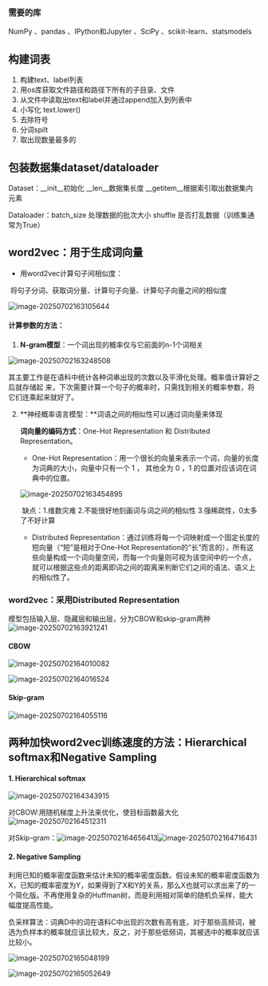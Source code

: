 ### 需要的库

NumPy 、pandas 、IPython和Jupyter 、SciPy 、scikit-learn、statsmodels



## 构建词表

1. 构建text、label列表
2. 用os库获取文件路径和路径下所有的子目录、文件
3. 从文件中读取出text和label并通过append加入到列表中 
4. 小写化 text.lower()
5. 去除符号
6. 分词spilt
7. 取出现数量最多的



## **包装数据集**dataset/dataloader

Dataset：__init__初始化 __len__数据集长度 __getitem__根据索引取出数据集内元素

Dataloader：batch_size 处理数据的批次大小 shuffle 是否打乱数据（训练集通常为True）



## word2vec：用于生成词向量

- 用word2vec计算句子间相似度：

​	将句子分词、获取词分量、计算句子向量、计算句子向量之间的相似度

![image-20250702163105644](C:\Users\14775\AppData\Roaming\Typora\typora-user-images\image-20250702163105644.png)

#### 计算参数的方法：

1. **N-gram模型**：一个词出现的概率仅与它前面的n-1个词相关

![image-20250702163248508](C:\Users\14775\AppData\Roaming\Typora\typora-user-images\image-20250702163248508.png)

​	其主要工作是在语料中统计各种词串出现的次数以及平滑化处理。概率值计算好之后就存储起	来，下次需要计算一个句子的概率时，只需找到相关的概率参数，将它们连乘起来就好了。

2. **神经概率语言模型：**词语之间的相似性可以通过词向量来体现

   **词向量的编码方式**：One-Hot Representation 和 Distributed Representation。

   - One-Hot Representation：用一个很长的向量来表示一个词，向量的长度为词典的大小，向量中只有一个 1 ， 其他全为 0 ，1 的位置对应该词在词典中的位置。

   ![image-20250702163454895](C:\Users\14775\AppData\Roaming\Typora\typora-user-images\image-20250702163454895.png)

   ​	缺点：1.维数灾难 2.不能很好地刻画词与词之间的相似性 3.强稀疏性，0太多了不好计算

   - Distributed Representation：通过训练将每一个词映射成一个固定长度的短向量（“短”是相对于One-Hot Representation的“长”而言的），所有这些向量构成一个词向量空间，而每一个向量则可视为该空间中的一个点，就可以根据这些点的距离即词之间的距离来判断它们之间的语法、语义上的相似性了。

### word2vec：采用Distributed Representation

模型包括输入层、隐藏层和输出层，分为CBOW和skip-gram两种![image-20250702163921241](C:\Users\14775\AppData\Roaming\Typora\typora-user-images\image-20250702163921241.png)

#### CBOW

![image-20250702164010082](C:\Users\14775\AppData\Roaming\Typora\typora-user-images\image-20250702164010082.png)

![image-20250702164016524](C:\Users\14775\AppData\Roaming\Typora\typora-user-images\image-20250702164016524.png)

#### Skip-gram

![image-20250702164055116](C:\Users\14775\AppData\Roaming\Typora\typora-user-images\image-20250702164055116.png)

## 两种加快word2vec训练速度的方法：Hierarchical softmax和Negative Sampling

#### 1. Hierarchical softmax



![image-20250702164343915](C:\Users\14775\AppData\Roaming\Typora\typora-user-images\image-20250702164343915.png)

对CBOW:用随机梯度上升法来优化，使目标函数最大化![image-20250702164512311](C:\Users\14775\AppData\Roaming\Typora\typora-user-images\image-20250702164512311.png)

对Skip-gram：![image-20250702164656413](C:\Users\14775\AppData\Roaming\Typora\typora-user-images\image-20250702164656413.png)![image-20250702164716431](C:\Users\14775\AppData\Roaming\Typora\typora-user-images\image-20250702164716431.png)





#### 2. Negative Sampling

利用已知的概率密度函数来估计未知的概率密度函数。假设未知的概率密度函数为X，已知的概率密度为Y，如果得到了X和Y的关系，那么X也就可以求出来了的一个简化版。不再使用复杂的Huffman树，而是利用相对简单的随机负采样，能大幅度提高性能。

负采样算法：词典D中的词在语料C中出现的次数有高有底，对于那些高频词，被选为负样本的概率就应该比较大，反之，对于那些低频词，其被选中的概率就应该比较小。

![image-20250702165048199](C:\Users\14775\AppData\Roaming\Typora\typora-user-images\image-20250702165048199.png)

![image-20250702165052649](C:\Users\14775\AppData\Roaming\Typora\typora-user-images\image-20250702165052649.png)

